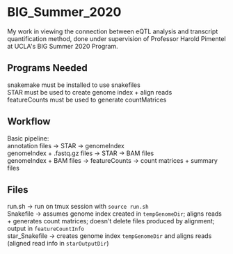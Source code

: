 # BIG_Summer_2020
My work in viewing the connection between eQTL analysis and transcript quantification method, done under supervision of Professor Harold Pimentel at UCLA's BIG Summer 2020 Program.

## Programs Needed
snakemake must be installed to use snakefiles\
STAR must be used to create genome index + align reads\
featureCounts must be used to generate countMatrices

## Workflow 
Basic pipeline:\
annotation files -> STAR -> genomeIndex\
genomeIndex + .fastq.gz files -> STAR -> BAM files\
genomeIndex + BAM files -> featureCounts -> count matrices + summary files

## Files 
run.sh -> run on tmux session with `source run.sh`\
Snakefile -> assumes genome index created in `tempGenomeDir`; aligns reads + generates count matrices; doesn't delete files produced by alignment; output in `featureCountInfo`\
star_Snakefile -> creates genome index `tempGenomeDir` and aligns reads (aligned read info in `starOutputDir`)
